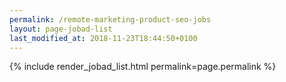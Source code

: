 ```yaml
---
permalink: /remote-marketing-product-seo-jobs
layout: page-jobad-list
last_modified_at: 2018-11-23T18:44:50+0100
---
```

{% include render_jobad_list.html permalink=page.permalink %}
